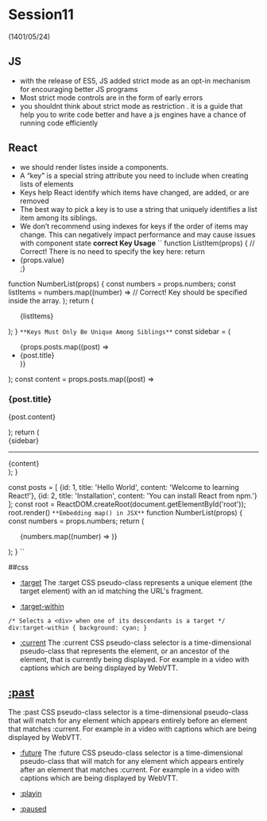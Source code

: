 # Session11
(1401/05/24)

## JS

- with the release of ES5, JS added strict mode as an opt-in mechanism for encouraging better JS programs
- Most strict mode controls are in the form of early errors
- you shouldnt think about strict mode as restriction . it is a guide that help you to write code better and have a js engines have a chance of running code efficiently

## React
- we should render listes inside a components.
- A “key” is a special string attribute you need to include when creating lists of elements
- Keys help React identify which items have changed, are added, or are removed
- The best way to pick a key is to use a string that uniquely identifies a list item among its siblings.
- We don’t recommend using indexes for keys if the order of items may change. This can negatively impact performance and may cause issues with component state
**correct Key Usage**
``
function ListItem(props) {
  // Correct! There is no need to specify the key here:  return <li>{props.value}</li>;}

function NumberList(props) {
  const numbers = props.numbers;
  const listItems = numbers.map((number) =>
    // Correct! Key should be specified inside the array.    <ListItem key={number.toString()} value={number} />  );
  return (
    <ul>
      {listItems}
    </ul>
  );
}
``
**Keys Must Only Be Unique Among Siblings**
``
  const sidebar = (    <ul>
      {props.posts.map((post) =>
        <li key={post.id}>          {post.title}
        </li>
      )}
    </ul>
  );
  const content = props.posts.map((post) =>    <div key={post.id}>      <h3>{post.title}</h3>
      <p>{post.content}</p>
    </div>
  );
  return (
    <div>
      {sidebar}      <hr />
      {content}    </div>
  );
}

const posts = [
  {id: 1, title: 'Hello World', content: 'Welcome to learning React!'},
  {id: 2, title: 'Installation', content: 'You can install React from npm.'}
];
const root = ReactDOM.createRoot(document.getElementById('root'));
root.render(<Blog posts={posts} />)
``
**Embedding map() in JSX**
``
function NumberList(props) {
  const numbers = props.numbers;
  return (
    <ul>
      {numbers.map((number) =>        <ListItem key={number.toString()}                  value={number} />      )}    </ul>
  );
}
``

##css

- [:target](https://www.w3schools.com/cssref/sel_target.asp)
The :target CSS pseudo-class represents a unique element (the target element) with an id matching the URL's fragment.


- [:target-within](https://developer.mozilla.org/en-US/docs/Web/CSS/:target-within)

`
/* Selects a <div> when one of its descendants is a target */
div:target-within {
  background: cyan;
}
`

- [:current](https://docs.w3cub.com/css/:current)
The :current CSS pseudo-class selector is a time-dimensional pseudo-class that represents the element, or an ancestor of the element, that is currently being displayed. For example in a video with captions which are being displayed by WebVTT.
## [:past](https://docs.w3cub.com/css/:past)
The :past CSS pseudo-class selector is a time-dimensional pseudo-class that will match for any element which appears entirely before an element that matches :current. For example in a video with captions which are being displayed by WebVTT.

- [:future](https://docs.w3cub.com/css/:future)
The :future CSS pseudo-class selector is a time-dimensional pseudo-class that will match for any element which appears entirely after an element that matches :current. For example in a video with captions which are being displayed by WebVTT.

- [:playin](https://developer.mozilla.org/en-US/docs/Web/CSS/:playing)

- [:paused](https://developer.mozilla.org/en-US/docs/Web/CSS/:paused)
